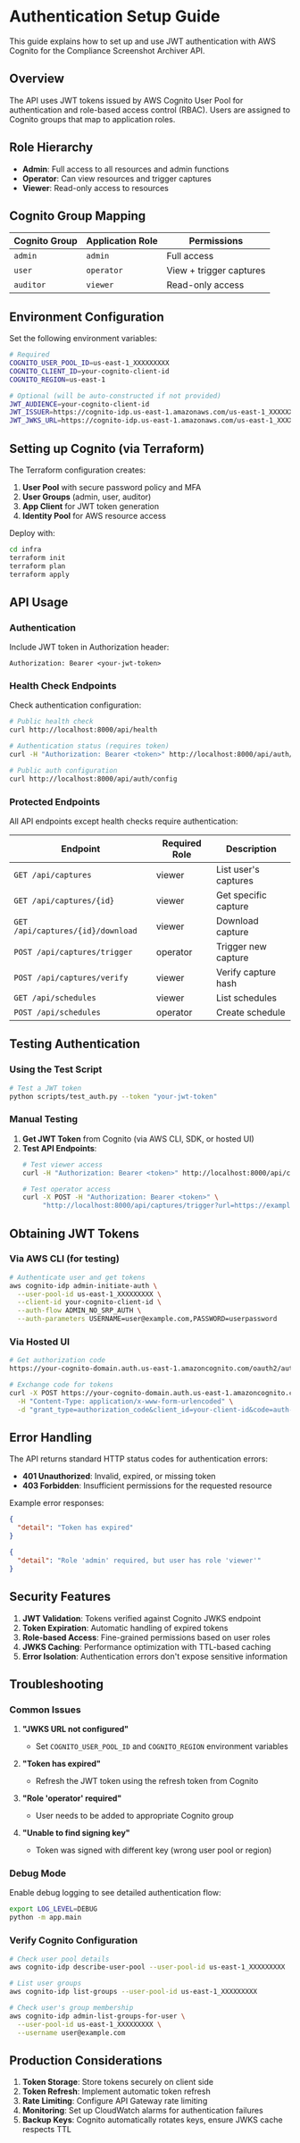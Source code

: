 # Authentication Setup Guide

This guide explains how to set up and use JWT authentication with AWS Cognito for the Compliance Screenshot Archiver API.

## Overview

The API uses JWT tokens issued by AWS Cognito User Pool for authentication and role-based access control (RBAC). Users are assigned to Cognito groups that map to application roles.

## Role Hierarchy

- **Admin**: Full access to all resources and admin functions
- **Operator**: Can view resources and trigger captures
- **Viewer**: Read-only access to resources

## Cognito Group Mapping

| Cognito Group | Application Role | Permissions |
|---------------|------------------|-------------|
| `admin`       | `admin`          | Full access |
| `user`        | `operator`       | View + trigger captures |
| `auditor`     | `viewer`         | Read-only access |

## Environment Configuration

Set the following environment variables:

```bash
# Required
COGNITO_USER_POOL_ID=us-east-1_XXXXXXXXX
COGNITO_CLIENT_ID=your-cognito-client-id
COGNITO_REGION=us-east-1

# Optional (will be auto-constructed if not provided)
JWT_AUDIENCE=your-cognito-client-id
JWT_ISSUER=https://cognito-idp.us-east-1.amazonaws.com/us-east-1_XXXXXXXXX
JWT_JWKS_URL=https://cognito-idp.us-east-1.amazonaws.com/us-east-1_XXXXXXXXX/.well-known/jwks.json
```

## Setting up Cognito (via Terraform)

The Terraform configuration creates:

1. **User Pool** with secure password policy and MFA
2. **User Groups** (admin, user, auditor)
3. **App Client** for JWT token generation
4. **Identity Pool** for AWS resource access

Deploy with:
```bash
cd infra
terraform init
terraform plan
terraform apply
```

## API Usage

### Authentication

Include JWT token in Authorization header:
```http
Authorization: Bearer <your-jwt-token>
```

### Health Check Endpoints

Check authentication configuration:
```bash
# Public health check
curl http://localhost:8000/api/health

# Authentication status (requires token)
curl -H "Authorization: Bearer <token>" http://localhost:8000/api/auth/status

# Public auth configuration
curl http://localhost:8000/api/auth/config
```

### Protected Endpoints

All API endpoints except health checks require authentication:

| Endpoint | Required Role | Description |
|----------|---------------|-------------|
| `GET /api/captures` | viewer | List user's captures |
| `GET /api/captures/{id}` | viewer | Get specific capture |
| `GET /api/captures/{id}/download` | viewer | Download capture |
| `POST /api/captures/trigger` | operator | Trigger new capture |
| `POST /api/captures/verify` | viewer | Verify capture hash |
| `GET /api/schedules` | viewer | List schedules |
| `POST /api/schedules` | operator | Create schedule |

## Testing Authentication

### Using the Test Script

```bash
# Test a JWT token
python scripts/test_auth.py --token "your-jwt-token"
```

### Manual Testing

1. **Get JWT Token** from Cognito (via AWS CLI, SDK, or hosted UI)
2. **Test API Endpoints**:
   ```bash
   # Test viewer access
   curl -H "Authorization: Bearer <token>" http://localhost:8000/api/captures
   
   # Test operator access
   curl -X POST -H "Authorization: Bearer <token>" \
        "http://localhost:8000/api/captures/trigger?url=https://example.com"
   ```

## Obtaining JWT Tokens

### Via AWS CLI (for testing)

```bash
# Authenticate user and get tokens
aws cognito-idp admin-initiate-auth \
  --user-pool-id us-east-1_XXXXXXXXX \
  --client-id your-cognito-client-id \
  --auth-flow ADMIN_NO_SRP_AUTH \
  --auth-parameters USERNAME=user@example.com,PASSWORD=userpassword
```

### Via Hosted UI

```bash
# Get authorization code
https://your-cognito-domain.auth.us-east-1.amazoncognito.com/oauth2/authorize?response_type=code&client_id=your-client-id&redirect_uri=https://localhost:8000/auth/callback&scope=openid+email+profile

# Exchange code for tokens
curl -X POST https://your-cognito-domain.auth.us-east-1.amazoncognito.com/oauth2/token \
  -H "Content-Type: application/x-www-form-urlencoded" \
  -d "grant_type=authorization_code&client_id=your-client-id&code=auth-code&redirect_uri=https://localhost:8000/auth/callback"
```

## Error Handling

The API returns standard HTTP status codes for authentication errors:

- **401 Unauthorized**: Invalid, expired, or missing token
- **403 Forbidden**: Insufficient permissions for the requested resource

Example error responses:
```json
{
  "detail": "Token has expired"
}

{
  "detail": "Role 'admin' required, but user has role 'viewer'"
}
```

## Security Features

1. **JWT Validation**: Tokens verified against Cognito JWKS endpoint
2. **Token Expiration**: Automatic handling of expired tokens
3. **Role-based Access**: Fine-grained permissions based on user roles
4. **JWKS Caching**: Performance optimization with TTL-based caching
5. **Error Isolation**: Authentication errors don't expose sensitive information

## Troubleshooting

### Common Issues

1. **"JWKS URL not configured"**
   - Set `COGNITO_USER_POOL_ID` and `COGNITO_REGION` environment variables

2. **"Token has expired"**
   - Refresh the JWT token using the refresh token from Cognito

3. **"Role 'operator' required"**
   - User needs to be added to appropriate Cognito group

4. **"Unable to find signing key"**
   - Token was signed with different key (wrong user pool or region)

### Debug Mode

Enable debug logging to see detailed authentication flow:
```bash
export LOG_LEVEL=DEBUG
python -m app.main
```

### Verify Cognito Configuration

```bash
# Check user pool details
aws cognito-idp describe-user-pool --user-pool-id us-east-1_XXXXXXXXX

# List user groups
aws cognito-idp list-groups --user-pool-id us-east-1_XXXXXXXXX

# Check user's group membership
aws cognito-idp admin-list-groups-for-user \
  --user-pool-id us-east-1_XXXXXXXXX \
  --username user@example.com
```

## Production Considerations

1. **Token Storage**: Store tokens securely on client side
2. **Token Refresh**: Implement automatic token refresh
3. **Rate Limiting**: Configure API Gateway rate limiting
4. **Monitoring**: Set up CloudWatch alarms for authentication failures
5. **Backup Keys**: Cognito automatically rotates keys, ensure JWKS cache respects TTL
